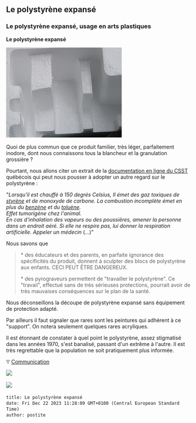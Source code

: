 ## Le polystyrène expansé
### Le polystyrène expansé, usage en arts plastiques
 **Le polystyrène expansé**

![](images/polystyrene1vw.jpg)

Quoi de plus commun que ce produit familier, très léger, parfaitement inodore, dont nous connaissons tous la blancheur et la granulation grossière ?

Pourtant, nous allons citer un extrait de la [documentation en ligne du CSST](liensutiles.html#csst) québécois qui peut nous pousser à adopter un autre regard sur le polystyrène :

"_Lorsqu'il est chauffé à 150 degrés Celsius, Il émet des gaz toxiques de [styrène](styrene.html) et de monoxyde de carbone. La combustion incomplète émet en plus du [benzène](benzene.html#benzene) et du [toluène](benzene.html#toluene).  
Effet tumorigène chez l'animal.  
En cas d'inhalation des vapeurs ou des poussières, amener la personne dans un endroit aéré. Si elle ne respire pas, lui donner la respiration artificielle. Appeler un médecin_ (...)"  

Nous savons que

> \* des éducateurs et des parents, en parfaite ignorance des spécificités du produit, donnent à sculpter des blocs de polystyrène aux enfants. CECI PEUT ÊTRE DANGEREUX.
> 
> \* des pyrograveurs permettent de "travailler le polystyrène". Ce "travail", effectué sans de très sérieuses protections, pourrait avoir de très mauvaises conséquences sur le plan de la santé.

Nous déconseillons la découpe de polystyrène expansé sans équipement de protection adapté.

Par ailleurs il faut signaler que rares sont les peintures qui adhèrent à ce "support". On notera seulement quelques rares acryliques.

Il est étonnant de constater à quel point le polystyrène, assez stigmatisé dans les années 1970, s'est banalisé, passant d'un extrême à l'autre. Il est très regrettable que la population ne soit pratiquement plus informée.



![](images/flechebas.gif) [Communication](http://www.artrealite.com/annonceurs.htm) 

[![](https://cbonvin.fr/sites/regie.artrealite.com/visuels/campagne1.png)](index-2.html#20131014)

![](https://cbonvin.fr/sites/regie.artrealite.com/visuels/campagne2.png)
```
title: Le polystyrène expansé
date: Fri Dec 22 2023 11:28:09 GMT+0100 (Central European Standard Time)
author: postite
```

